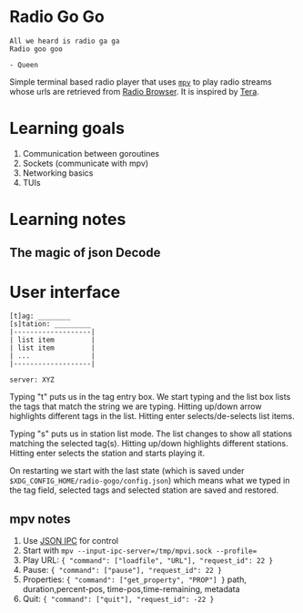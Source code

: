 # Radio Go Go

    All we heard is radio ga ga
    Radio goo goo

    - Queen

Simple terminal based radio player that uses [`mpv`][mpv] to play radio streams
whose urls are retrieved from [Radio Browser][radiobrowser]. It is inspired by
[Tera][tera].

[mpv]: https://mpv.io
[radiobrowser]: https://www.radio-browser.info
[tera]: https://github.com/shinokada/tera

# Learning goals

1. Communication between goroutines
1. Sockets (communicate with mpv)
1. Networking basics
1. TUIs

# Learning notes
## The magic of json Decode
 

# User interface

```
[t]ag: ________
[s]tation: _________
|-------------------|
| list item         |
| list item         |
| ...               |
|-------------------|

server: XYZ
```

Typing "t" puts us in the tag entry box. We start typing and the list box lists 
the tags that match the string we are typing. Hitting up/down arrow highlights 
different tags in the list. Hitting enter selects/de-selects list items.

Typing "s" puts us in station list mode. The list changes to show all stations 
matching the selected tag(s). Hitting up/down highlights different stations.  
Hitting enter selects the station and starts playing it. 

On restarting we start with the last state (which is saved under 
`$XDG_CONFIG_HOME/radio-gogo/config.json`) which means what we typed in the tag 
field, selected tags and selected station are saved and restored.


## mpv notes

1. Use [JSON IPC](https://mpv.io/manual/master/#json-ipc) for control
1. Start with `mpv --input-ipc-server=/tmp/mpvi.sock --profile=`
1. Play URL: `{ "command": ["loadfile", "URL"], "request_id": 22 }`
1. Pause: `{ "command": ["pause"], "request_id": 22 }`
1. Properties: `{ "command": ["get_property", "PROP"] }`
   path, duration,percent-pos, time-pos,time-remaining, metadata
1. Quit: `{ "command": ["quit"], "request_id": -22 }`


